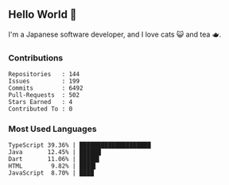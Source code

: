## Hello World 👋

I'm a Japanese software developer, and I love cats 😺 and tea 🫖.

### Contributions

    Repositories   : 144
    Issues         : 199
    Commits        : 6492
    Pull-Requests  : 502
    Stars Earned   : 4
    Contributed To : 0

### Most Used Languages

    TypeScript 39.36% | ████████████████████
    Java       12.45% | ██████
    Dart       11.06% | █████▌
    HTML        9.82% | ████▌
    JavaScript  8.70% | ████
